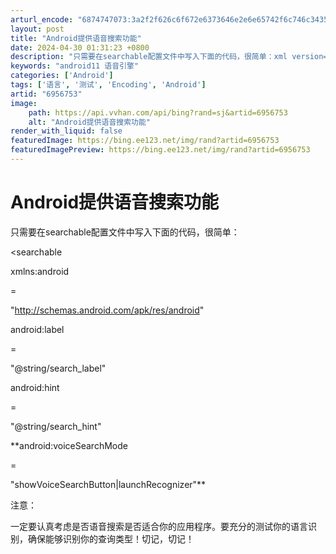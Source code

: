 ```yaml
---
arturl_encode: "6874747073:3a2f2f626c6f672e6373646e2e6e65742f6c746c3435313031:312f61727469636c652f64657461696c732f36393536373533"
layout: post
title: "Android提供语音搜索功能"
date: 2024-04-30 01:31:23 +0800
description: "只需要在searchable配置文件中写入下面的代码，很简单：xml version=\"1.0\" e"
keywords: "android11 语音引擎"
categories: ['Android']
tags: ['语言', '测试', 'Encoding', 'Android']
artid: "6956753"
image:
    path: https://api.vvhan.com/api/bing?rand=sj&artid=6956753
    alt: "Android提供语音搜索功能"
render_with_liquid: false
featuredImage: https://bing.ee123.net/img/rand?artid=6956753
featuredImagePreview: https://bing.ee123.net/img/rand?artid=6956753
---
```


# Android提供语音搜索功能

只需要在searchable配置文件中写入下面的代码，很简单：

<?

xml version

=

"1.0"

encoding

=

"utf-8"

?>

  


<searchable



xmlns:android

=

"http://schemas.android.com/apk/res/android"

  



android:label

=

"@string/search\_label"

  



android:hint

=

"@string/search\_hint"

  


**android:voiceSearchMode

=

"showVoiceSearchButton|launchRecognizer"**



>

  


</searchable>

注意：

一定要认真考虑是否语音搜索是否适合你的应用程序。要充分的测试你的语言识别，确保能够识别你的查询类型！切记，切记！